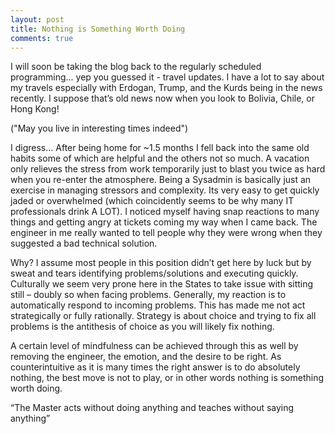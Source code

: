 ```yaml
---
layout: post
title: Nothing is Something Worth Doing
comments: true
---
```

I will soon be taking the blog back to the regularly scheduled programming... yep you guessed it - travel updates. I have a lot to say about my travels especially with Erdogan, Trump, and the Kurds being in the news recently. I suppose that’s old news now when you look to Bolivia, Chile, or Hong Kong! 

("May you live in interesting times indeed") 

I digress… After being home for ~1.5 months I fell back into the same old habits some of which are helpful and the others not so much. A vacation only relieves the stress from work temporarily just to blast you twice as hard when you re-enter the atmosphere.  Being a Sysadmin is basically just an exercise in managing stressors and complexity. Its very easy to get quickly jaded or overwhelmed (which coincidently seems to be why many IT professionals drink A LOT). I noticed myself having snap reactions to many things and getting angry at tickets coming my way when I came back. The engineer in me really wanted to tell people why they were wrong when they suggested a bad technical solution. 

Why? I assume most people in this position didn’t get here by luck but by sweat and tears identifying problems/solutions and executing quickly. Culturally we seem very prone here in the States to take issue with sitting still – doubly so when facing problems. Generally, my reaction is to automatically respond to incoming problems. This has made me not act strategically or fully rationally. Strategy is about choice and trying to fix all problems is the antithesis of choice as you will likely fix nothing.  

A certain level of mindfulness can be achieved through this as well by removing the engineer, the emotion, and the desire to be right. As counterintuitive as it is many times the right answer is to do absolutely nothing, the best move is not to play, or in other words nothing is something worth doing. 

“The Master acts without doing anything and teaches without saying anything” 






